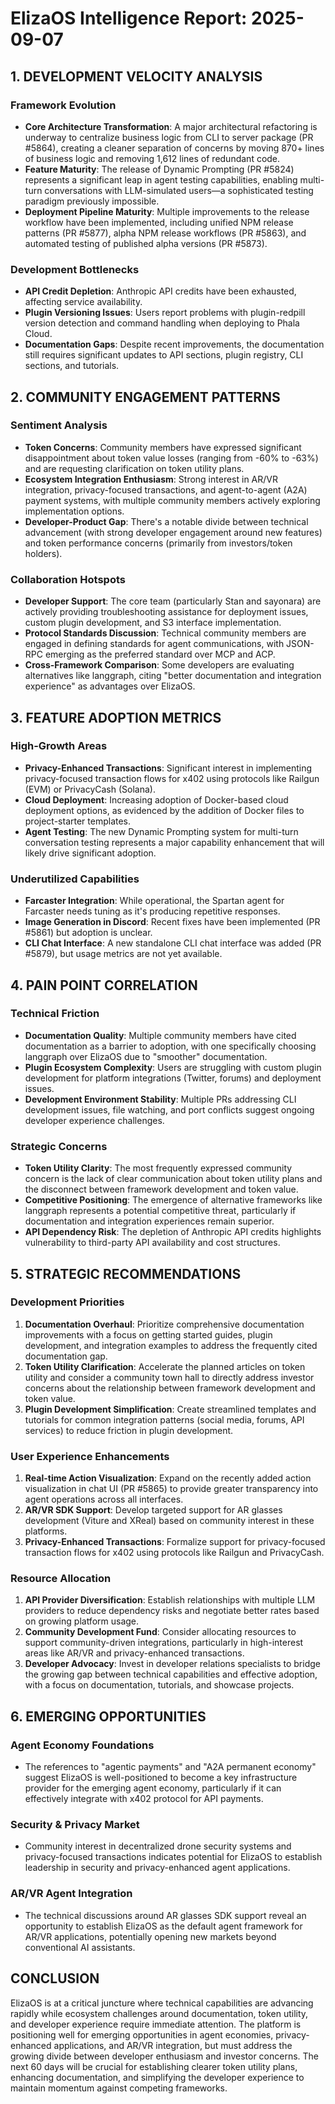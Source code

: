 # ElizaOS Intelligence Report: 2025-09-07

## 1. DEVELOPMENT VELOCITY ANALYSIS

### Framework Evolution
- **Core Architecture Transformation**: A major architectural refactoring is underway to centralize business logic from CLI to server package (PR #5864), creating a cleaner separation of concerns by moving 870+ lines of business logic and removing 1,612 lines of redundant code.
- **Feature Maturity**: The release of Dynamic Prompting (PR #5824) represents a significant leap in agent testing capabilities, enabling multi-turn conversations with LLM-simulated users—a sophisticated testing paradigm previously impossible.
- **Deployment Pipeline Maturity**: Multiple improvements to the release workflow have been implemented, including unified NPM release patterns (PR #5877), alpha NPM release workflows (PR #5863), and automated testing of published alpha versions (PR #5873).

### Development Bottlenecks
- **API Credit Depletion**: Anthropic API credits have been exhausted, affecting service availability.
- **Plugin Versioning Issues**: Users report problems with plugin-redpill version detection and command handling when deploying to Phala Cloud.
- **Documentation Gaps**: Despite recent improvements, the documentation still requires significant updates to API sections, plugin registry, CLI sections, and tutorials.

## 2. COMMUNITY ENGAGEMENT PATTERNS

### Sentiment Analysis
- **Token Concerns**: Community members have expressed significant disappointment about token value losses (ranging from -60% to -63%) and are requesting clarification on token utility plans.
- **Ecosystem Integration Enthusiasm**: Strong interest in AR/VR integration, privacy-focused transactions, and agent-to-agent (A2A) payment systems, with multiple community members actively exploring implementation options.
- **Developer-Product Gap**: There's a notable divide between technical advancement (with strong developer engagement around new features) and token performance concerns (primarily from investors/token holders).

### Collaboration Hotspots
- **Developer Support**: The core team (particularly Stan and sayonara) are actively providing troubleshooting assistance for deployment issues, custom plugin development, and S3 interface implementation.
- **Protocol Standards Discussion**: Technical community members are engaged in defining standards for agent communications, with JSON-RPC emerging as the preferred standard over MCP and ACP.
- **Cross-Framework Comparison**: Some developers are evaluating alternatives like langgraph, citing "better documentation and integration experience" as advantages over ElizaOS.

## 3. FEATURE ADOPTION METRICS

### High-Growth Areas
- **Privacy-Enhanced Transactions**: Significant interest in implementing privacy-focused transaction flows for x402 using protocols like Railgun (EVM) or PrivacyCash (Solana).
- **Cloud Deployment**: Increasing adoption of Docker-based cloud deployment options, as evidenced by the addition of Docker files to project-starter templates.
- **Agent Testing**: The new Dynamic Prompting system for multi-turn conversation testing represents a major capability enhancement that will likely drive significant adoption.

### Underutilized Capabilities
- **Farcaster Integration**: While operational, the Spartan agent for Farcaster needs tuning as it's producing repetitive responses.
- **Image Generation in Discord**: Recent fixes have been implemented (PR #5861) but adoption is unclear.
- **CLI Chat Interface**: A new standalone CLI chat interface was added (PR #5879), but usage metrics are not yet available.

## 4. PAIN POINT CORRELATION

### Technical Friction
- **Documentation Quality**: Multiple community members have cited documentation as a barrier to adoption, with one specifically choosing langgraph over ElizaOS due to "smoother" documentation.
- **Plugin Ecosystem Complexity**: Users are struggling with custom plugin development for platform integrations (Twitter, forums) and deployment issues.
- **Development Environment Stability**: Multiple PRs addressing CLI development issues, file watching, and port conflicts suggest ongoing developer experience challenges.

### Strategic Concerns
- **Token Utility Clarity**: The most frequently expressed community concern is the lack of clear communication about token utility plans and the disconnect between framework development and token value.
- **Competitive Positioning**: The emergence of alternative frameworks like langgraph represents a potential competitive threat, particularly if documentation and integration experiences remain superior.
- **API Dependency Risk**: The depletion of Anthropic API credits highlights vulnerability to third-party API availability and cost structures.

## 5. STRATEGIC RECOMMENDATIONS

### Development Priorities
1. **Documentation Overhaul**: Prioritize comprehensive documentation improvements with a focus on getting started guides, plugin development, and integration examples to address the frequently cited documentation gap.
2. **Token Utility Clarification**: Accelerate the planned articles on token utility and consider a community town hall to directly address investor concerns about the relationship between framework development and token value.
3. **Plugin Development Simplification**: Create streamlined templates and tutorials for common integration patterns (social media, forums, API services) to reduce friction in plugin development.

### User Experience Enhancements
1. **Real-time Action Visualization**: Expand on the recently added action visualization in chat UI (PR #5865) to provide greater transparency into agent operations across all interfaces.
2. **AR/VR SDK Support**: Develop targeted support for AR glasses development (Viture and XReal) based on community interest in these platforms.
3. **Privacy-Enhanced Transactions**: Formalize support for privacy-focused transaction flows for x402 using protocols like Railgun and PrivacyCash.

### Resource Allocation
1. **API Provider Diversification**: Establish relationships with multiple LLM providers to reduce dependency risks and negotiate better rates based on growing platform usage.
2. **Community Development Fund**: Consider allocating resources to support community-driven integrations, particularly in high-interest areas like AR/VR and privacy-enhanced transactions.
3. **Developer Advocacy**: Invest in developer relations specialists to bridge the growing gap between technical capabilities and effective adoption, with a focus on documentation, tutorials, and showcase projects.

## 6. EMERGING OPPORTUNITIES

### Agent Economy Foundations
- The references to "agentic payments" and "A2A permanent economy" suggest ElizaOS is well-positioned to become a key infrastructure provider for the emerging agent economy, particularly if it can effectively integrate with x402 protocol for API payments.

### Security & Privacy Market
- Community interest in decentralized drone security systems and privacy-focused transactions indicates potential for ElizaOS to establish leadership in security and privacy-enhanced agent applications.

### AR/VR Agent Integration
- The technical discussions around AR glasses SDK support reveal an opportunity to establish ElizaOS as the default agent framework for AR/VR applications, potentially opening new markets beyond conventional AI assistants.

## CONCLUSION

ElizaOS is at a critical juncture where technical capabilities are advancing rapidly while ecosystem challenges around documentation, token utility, and developer experience require immediate attention. The platform is positioning well for emerging opportunities in agent economies, privacy-enhanced applications, and AR/VR integration, but must address the growing divide between developer enthusiasm and investor concerns. The next 60 days will be crucial for establishing clearer token utility plans, enhancing documentation, and simplifying the developer experience to maintain momentum against competing frameworks.